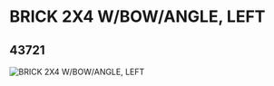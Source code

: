 # BRICK 2X4 W/BOW/ANGLE, LEFT
## 43721
![BRICK 2X4 W/BOW/ANGLE, LEFT](https://lc-www-live-s.legocdn.com/media/bricks/5/2/4179093.jpg)